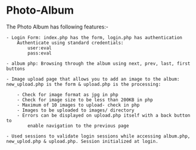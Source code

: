 # Photo-Album
The Photo Album has following features:-

	- Login Form: index.php has the form, login.php has authentication
		Authenticate using standard credentials: 
			user:eval 
			pass:eval
	
	- album php: Browsing through the album using next, prev, last, first buttons

	- Image upload page that allows you to add an image to the album: new_upload.php is the form & upload.php is the processing:
		
		- Check for image format as jpg in php
		- Check for image size to be less than 200KB in php
		- Maximum of 10 images to upload- check in php
		- Images to be uploaded to images/ directory 
		- Errors can be displayed on upload.php itself with a back button to 
			enable navigation to the previous page

	- Used sessions to validate login sessions while accessing album.php, new_uplod.php & upload.php. Session initialized at login.
